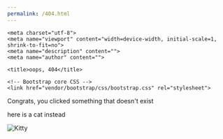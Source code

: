 ```yaml
---
permalink: /404.html
---
```

<html lang="en">

  <head>

    <meta charset="utf-8">
    <meta name="viewport" content="width=device-width, initial-scale=1, shrink-to-fit=no">
    <meta name="description" content="">
    <meta name="author" content="">

    <title>oops, 404</title>

    <!-- Bootstrap core CSS -->
    <link href="vendor/bootstrap/css/bootstrap.css" rel="stylesheet">
<link href="https://fonts.googleapis.com/css?family=Paytone+One" rel="stylesheet">

  </head>

  <body>
Congrats, you clicked something that doesn't exist

here is a cat instead

 <img id="cat" src="https://cataas.com/cat" alt="Kitty"> 

<script>
document.getElementById("cat").src = "https://cataas.com/cat" + "?" + Math.random();
</script>
  <body>
</html>
